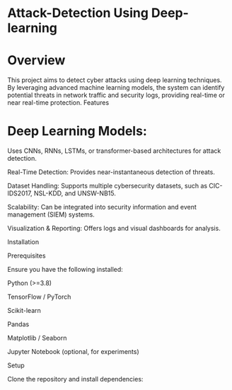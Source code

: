 # Attack-Detection Using Deep-learning 
# Overview
This project aims to detect cyber attacks using deep learning techniques. By leveraging advanced machine learning models, the system can identify potential threats in network traffic and security logs, providing real-time or near real-time protection.
Features
# Deep Learning Models:
Uses CNNs, RNNs, LSTMs, or transformer-based architectures for attack detection.

Real-Time Detection: Provides near-instantaneous detection of threats.

Dataset Handling: Supports multiple cybersecurity datasets, such as CIC-IDS2017, NSL-KDD, and UNSW-NB15.

Scalability: Can be integrated into security information and event management (SIEM) systems.

Visualization & Reporting: Offers logs and visual dashboards for analysis.

Installation

Prerequisites

Ensure you have the following installed:

Python (>=3.8)

TensorFlow / PyTorch

Scikit-learn

Pandas

Matplotlib / Seaborn

Jupyter Notebook (optional, for experiments)

Setup

Clone the repository and install dependencies:
